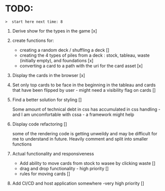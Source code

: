 # TODO:

    >  start here next time: 8

1. Derive show for the types in the game  [x]
2. create functions for:
    - creating a random deck / shuffling a deck  []
    - creating the 4 types of piles from a deck : stock, tableau, waste (initially empty), and foundations [x]
    - converting a card to a path with the uri for the card asset [x]
3. Display the cards in the browser [x]
4. Set only top cards to be face in the beginning in the tableau and cards that have been flipped by user - might need a visibility flag on cards []
5. Find a better solution for styling []

    Some amount of technical debt in css has accumulated in css handling - and I am uncomfortable with cssa - a framework might help
6. Display code refactoring []

    some of the rendering  code is getting unweildy and may be difficult for me to understand in future. Heavily comment and split into smaller functions
7. Actual functionality and responsiveness
    - Add ability to move cards from stock to wasee by clicking waste []
    - drag and drop functionality - high priority []
    - rules for moving cards []
8. Add CI/CD and host application somewhere -very high priority []